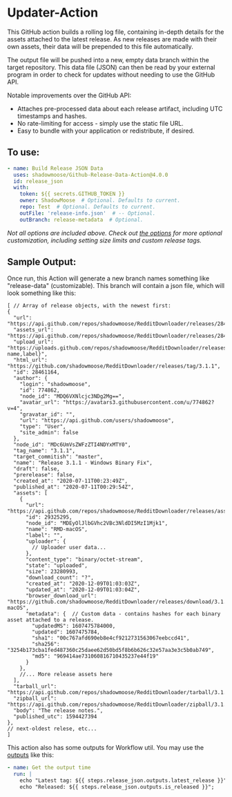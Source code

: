 # Updater-Action

This GitHub action builds a rolling log file, containing in-depth details for the assets attached to the latest release.
As new releases are made with their own assets, their data will be prepended to this file automatically.

The output file will be pushed into a new, empty data branch within the target repository.
This data file (JSON) can then be read by your external program in order to check for updates without needing to use the GitHub API.

Notable improvements over the GitHub API:
+ Attaches pre-processed data about each release artifact, including UTC timestamps and hashes.
+ No rate-limiting for access - simply use the static file URL.
+ Easy to bundle with your application or redistribute, if desired.


## To use:
```yml
- name: Build Release JSON Data
  uses: shadowmoose/Github-Release-Data-Action@4.0.0
  id: release_json
  with:
    token: ${{ secrets.GITHUB_TOKEN }}
    owner: ShadowMoose  # Optional. Defaults to current.
    repo: Test  # Optional. Defaults to current.
    outFile: 'release-info.json'  # -- Optional.
    outBranch: release-metadata  # Optional.
```

*Not all options are included above. Check out [the options](./action.yml) for more optional customization, including setting size limits and custom release tags.*


## Sample Output:
Once run, this Action will generate a new branch names something like "release-data" (customizable). This branch will contain a json file, which will look something like this:
```json5
[ // Array of release objects, with the newest first:
{
  "url": "https://api.github.com/repos/shadowmoose/RedditDownloader/releases/28461164",
  "assets_url": "https://api.github.com/repos/shadowmoose/RedditDownloader/releases/28461164/assets",
  "upload_url": "https://uploads.github.com/repos/shadowmoose/RedditDownloader/releases/28461164/assets{?name,label}",
  "html_url": "https://github.com/shadowmoose/RedditDownloader/releases/tag/3.1.1",
  "id": 28461164,
  "author": {
    "login": "shadowmoose",
    "id": 774862,
    "node_id": "MDQ6VXNlcjc3NDg2Mg==",
    "avatar_url": "https://avatars3.githubusercontent.com/u/774862?v=4",
    "gravatar_id": "",
    "url": "https://api.github.com/users/shadowmoose",
    "type": "User",
    "site_admin": false
  },
  "node_id": "MDc6UmVsZWFzZTI4NDYxMTY0",
  "tag_name": "3.1.1",
  "target_commitish": "master",
  "name": "Release 3.1.1 - Windows Binary Fix",
  "draft": false,
  "prerelease": false,
  "created_at": "2020-07-11T00:23:49Z",
  "published_at": "2020-07-11T00:29:54Z",
  "assets": [
    {
      "url": "https://api.github.com/repos/shadowmoose/RedditDownloader/releases/assets/29325295",
      "id": 29325295,
      "node_id": "MDEyOlJlbGVhc2VBc3NldDI5MzI1Mjk1",
      "name": "RMD-macOS",
      "label": "",
      "uploader": {
        // Uploader user data...
      },
      "content_type": "binary/octet-stream",
      "state": "uploaded",
      "size": 23280993,
      "download_count": "?",
      "created_at": "2020-12-09T01:03:03Z",
      "updated_at": "2020-12-09T01:03:04Z",
      "browser_download_url": "https://github.com/shadowmoose/RedditDownloader/releases/download/3.1.1/RMD-macOS",
      "metadata": {  // Custom data - contains hashes for each binary asset attached to a release.
        "updatedMS": 1607475784000,
        "updated": 1607475784,
        "sha1": "00c767afd690eb8e4cf9212731563067eebccd41",
        "sha256": "3254b173cba1fed487360c25daee62d50bd5f8b6b626c32e57aa3e3c5b0ab749",
        "md5": "969414ae731060816710435237e44f19"
      }
    },
    //... More release assets here
  ],
  "tarball_url": "https://api.github.com/repos/shadowmoose/RedditDownloader/tarball/3.1.1",
  "zipball_url": "https://api.github.com/repos/shadowmoose/RedditDownloader/zipball/3.1.1",
  "body": "The release notes.",
  "published_utc": 1594427394
},
// next-oldest relese, etc...
]
```

This action also has some outputs for Workflow util. You may use the [outputs](./action.yml) like this:

```yml
- name: Get the output time
  run: |
    echo "Latest tag: ${{ steps.release_json.outputs.latest_release }}";
    echo "Released: ${{ steps.release_json.outputs.is_released }}";
```
